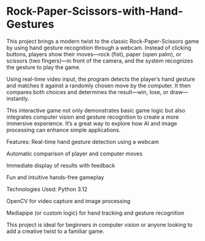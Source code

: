# Rock-Paper-Scissors-with-Hand-Gestures
This project brings a modern twist to the classic Rock-Paper-Scissors game by using hand gesture recognition through a webcam. Instead of clicking buttons, players show their moves—rock (fist), paper (open palm), or scissors (two fingers)—in front of the camera, and the system recognizes the gesture to play the game.

Using real-time video input, the program detects the player’s hand gesture and matches it against a randomly chosen move by the computer. It then compares both choices and determines the result—win, lose, or draw—instantly.

This interactive game not only demonstrates basic game logic but also integrates computer vision and gesture recognition to create a more immersive experience. It’s a great way to explore how AI and image processing can enhance simple applications.

Features:
Real-time hand gesture detection using a webcam

Automatic comparison of player and computer moves

Immediate display of results with feedback

Fun and intuitive hands-free gameplay

Technologies Used:
Python 3.12

OpenCV for video capture and image processing

Mediapipe (or custom logic) for hand tracking and gesture recognition

This project is ideal for beginners in computer vision or anyone looking to add a creative twist to a familiar game.

